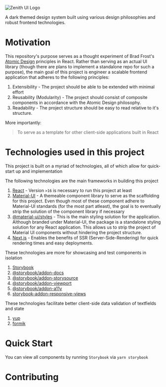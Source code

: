 ![Zenith UI Logo](https://user-images.githubusercontent.com/16481834/70842373-745b9a80-1de8-11ea-8386-7c52a98a6c32.png)

A dark themed design system built using various design philosophies and robust frontend technologies.


# Motivation
This repository's purpose serves as a thought experiment of Brad Frost's [Atomic Design](http://atomicdesign.bradfrost.com/) principles in React. Rather than serving as an actual UI library (though there are plans to implement a standalone repo for such a purpose), the main goal of this project is engineer a scalable frontend application that adheres to the following principles:

1. Extensibility - The project should be able to be extended with minimal effort
2. Reusability (Modularity) - The project should consist of composite components in accordance with the Atomic Design philosophy.
3. Readability - The project structure should be easy to read relative to it's structure.

More importantly:
> To serve as a template for other client-side applications built in React

# Technologies used in this project
This project is built on a myriad of technologies, all of which allow for quick-start up and implementation

The following technologies are the main frameworks in building this project
1. [React](https://reactjs.org/) - Version `>16` is necessary to run this project at least
2. [Material-UI](https://material-ui.com/) - A themeable component library to serve as the scaffolding for this project. Even though most of these component adhere to Material-UI standards (for the most part atleast), the goal is to eventually strip the solution of the component library if necessary
3. [@material-ui/styles](https://www.npmjs.com/package/@material-ui/styles) - This is the main styling solution for the application. Although branded under Material-UI, the package is a standalone styling solution for any React application. This allows us to strip the project of Material UI components without hindering the project structure. 
4. [Next.js](https://nextjs.org/) - Enables the benefits of SSR (Server-Side-Rendering) for quick rendering times and easy deployments. 

These technologies are more for showcasing and test components in isolation
1. [Storybook](https://storybook.js.org/)
2. [@storybook/addon-docs](https://github.com/storybookjs/storybook/tree/master/addons#docspage)
3. [@storybook/addon-storysource](https://github.com/storybookjs/storybook/tree/master/addons/storysource)
4. [@storybook/addon-viewport](https://github.com/storybookjs/storybook/tree/master/addons/viewport)
5. [@storybook/addon-a11y](https://github.com/storybookjs/storybook/tree/master/addons/viewport)
6. [storybook-addon-responsive-views](https://github.com/vizeat/storybook-addon-responsive-views)

These technologies facilitate better client-side data validation of textfields and state
1. [yup](https://github.com/jquense/yup)
2. [formik](https://github.com/jaredpalmer/formik)


# Quick Start
You can view all components by running `Storybook` via `yarn storybook`

# Contributing
